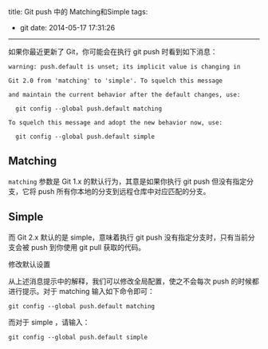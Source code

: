 title: Git push 中的 Matching和Simple
tags:
  - git
date: 2014-05-17 17:31:26
---

如果你最近更新了 Git，你可能会在执行 git push 时看到如下消息：

```
warning: push.default is unset; its implicit value is changing in

Git 2.0 from 'matching' to 'simple'. To squelch this message

and maintain the current behavior after the default changes, use:

  git config --global push.default matching

To squelch this message and adopt the new behavior now, use:

  git config --global push.default simple
```

## Matching

`matching` 参数是 Git 1.x 的默认行为，其意是如果你执行 git push 但没有指定分支，它将 push 所有你本地的分支到远程仓库中对应匹配的分支。



## Simple

而 Git 2.x 默认的是 simple，意味着执行 git push 没有指定分支时，只有当前分支会被 push 到你使用 git pull 获取的代码。

修改默认设置

从上述消息提示中的解释，我们可以修改全局配置，使之不会每次 push 的时候都进行提示。对于 matching 输入如下命令即可：


```
git config --global push.default matching
```

而对于 simple ，请输入：


```
git config --global push.default simple
```

